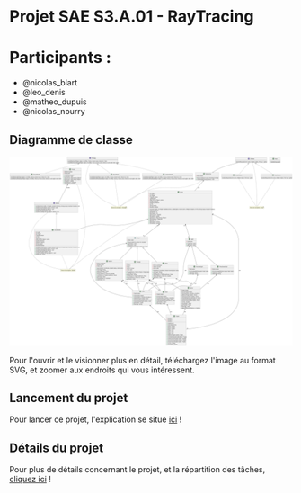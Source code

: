 # Projet SAE S3.A.01 - RayTracing

<h1>Participants :</h1>

- @nicolas_blart 
- @leo_denis 
- @matheo_dupuis 
- @nicolas_nourry 

<h2> Diagramme de classe </h2>

<img src="./class-diagram.svg">

Pour l'ouvrir et le visionner plus en détail, téléchargez l'image au format SVG, et zoomer aux endroits qui vous intéressent.


<h2> Lancement du projet </h2>

Pour lancer ce projet, l'explication se situe [ici](image/README.md) !

<h2> Détails du projet </h2>

Pour plus de détails concernant le projet, et la répartition des tâches, [cliquez ici](https://gitlab.univ-artois.fr/sae-01-groupe-n-3/raytracinglib/-/wikis/RayTracingLib) !
